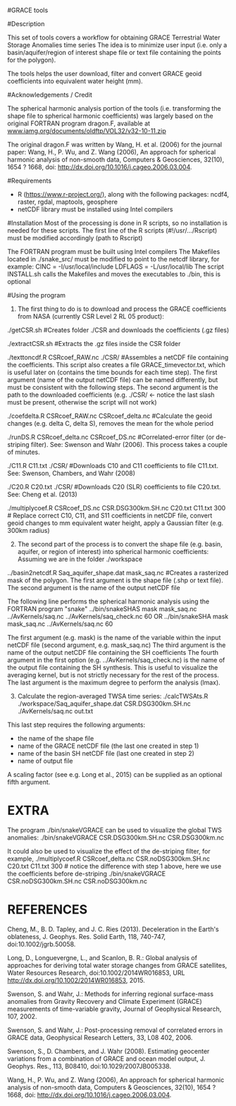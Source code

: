 #GRACE tools 

#Description

This set of tools covers a workflow for obtaining GRACE Terrestrial Water Storage Anomalies time series
The idea is to minimize user input (i.e. only a basin/aquifer/region of interest shape file or text file containing the points for the polygon). 

The tools helps the user download, filter and convert GRACE geoid coefficients into equivalent water height (mm).

#Acknowledgements / Credit

The spherical harmonic analysis portion of the tools (i.e. transforming the shape file to spherical harmonic coefficients) was largely based on the original FORTRAN program dragon.F, available at 
www.iamg.org/documents/oldftp/VOL32/v32-10-11.zip

The original dragon.F was written by Wang, H. et al. (2006) for the journal paper:
Wang, H., P. Wu, and Z. Wang (2006), An approach for spherical harmonic analysis of non-smooth data, Computers & Geosciences, 32(10), 1654 ? 1668, doi: http://dx.doi.org/10.1016/j.cageo.2006.03.004.

#Requirements
- R (https://www.r-project.org/), along with the following packages:
ncdf4, raster, rgdal, maptools, geosphere
- netCDF library must be installed using Intel compilers

#Installation
Most of the processing is done in R scripts, so no installation is needed for these scripts.
The first line of the R scripts (#!/usr/.../Rscript) must be modified accordingly (path to Rscript)

The FORTRAN program must be built using Intel compilers
The Makefiles located in ./snake_src/ must be modified to point to the netcdf library, for example: 
CINC = -I/usr/local/include
LDFLAGS = -L/usr/local/lib
The script INSTALL.sh calls the Makefiles and moves the executables to ./bin, this is optional 

#Using the program

1. The first thing to do is to download and process the GRACE coefficients from NASA (currently CSR Level 2 RL 05 product):

./getCSR.sh							#Creates folder ./CSR and downloads the coefficients (.gz files)

./extractCSR.sh 						#Extracts the .gz files inside the CSR folder

./texttoncdf.R CSRcoef_RAW.nc ./CSR/ 		#Assembles a netCDF file containing the coefficients. 
This script also creates a file GRACE_timevector.txt, which is useful later on (contains the time bounds for each time step). 
The first argument (name of the output netCDF file) can be named differently, but must be consistent with the following steps.
The second argument is the path to the downloaded coefficients (e.g. ./CSR/ <- notice the last slash must be present, otherwise the script will not work)

./coefdelta.R CSRcoef_RAW.nc CSRcoef_delta.nc 		#Calculate the geoid changes (e.g. delta C, delta S), removes the mean for the whole period

./runDS.R CSRcoef_delta.nc CSRcoef_DS.nc 			#Correlated-error filter (or de-striping filter). See: Swenson and Wahr (2006). This process takes a couple of minutes.

./C11.R C11.txt ./CSR/							#Downloads C10 and C11 coefficients to file C11.txt. See: Swenson, Chambers, and Wahr (2008)

./C20.R C20.txt ./CSR/ 							#Downloads C20 (SLR) coefficients to file C20.txt. See: Cheng et al. (2013)

./multiplycoef.R CSRcoef_DS.nc CSR.DSG300km.SH.nc C20.txt C11.txt 300	#  Replace correct C10, C11, and S11 coefficients in netCDF file, convert geoid changes to mm equivalent water height, apply a Gaussian filter (e.g. 300km radius)

2. The second part of the process is to convert the shape file (e.g. basin, aquifer, or region of interest) into spherical harmonic coefficients:
Assuming we are in the folder ./workspace

../basin2netcdf.R Saq_aquifer_shape.dat mask_saq.nc	#Creates a rasterized mask of the polygon. The first argument is the shape file (.shp or text file). The second argument is the name of the output netCDF file

The following line performs the spherical harmonic analysis using the FORTRAN program "snake" 
../bin/snakeSHAS mask mask_saq.nc ../AvKernels/saq.nc ../AvKernels/saq_check.nc 60 
OR
../bin/snakeSHA mask mask_saq.nc ../AvKernels/saq.nc  60 

The first argument (e.g. mask) is the name of the variable within the input netCDF file (second argument, e.g. mask_saq.nc) 
The third argument is the name of the output netCDF file containing the SH coefficients 
The fourth argument in the first option (e.g. ../AvKernels/saq_check.nc) is the name of the output file containing the SH synthesis. This is useful to visualize the averaging kernel, but is not strictly necessary for the rest of the process. 
The last argument is the maximum degree to perform the analysis (lmax). 

3. Calculate the region-averaged TWSA time series:
./calcTWSAts.R ./workspace/Saq_aquifer_shape.dat CSR.DSG300km.SH.nc  ./AvKernels/saq.nc out.txt

This last step requires the following arguments:
- the name of the shape file
- name of the GRACE netCDF file (the last one created in step 1)
- name of the basin SH netCDF file (last one created in step 2)
- name of output file

A scaling factor (see e.g. Long et al., 2015) can be supplied as an optional fifth argument.

# EXTRA

The program ./bin/snakeVGRACE can be used to visualize the global TWS anomalies:
./bin/snakeVGRACE CSR.DSG300km.SH.nc CSR.DSG300km.nc 

It could also be used to visualize the effect of the de-striping filter, for example, 
./multiplycoef.R CSRcoef_delta.nc CSR.noDSG300km.SH.nc C20.txt C11.txt 300  #	notice the difference with step 1 above, here we use the coefficients before de-striping
./bin/snakeVGRACE CSR.noDSG300km.SH.nc CSR.noDSG300km.nc		


# REFERENCES

Cheng, M., B. D. Tapley, and J. C. Ries (2013). Deceleration in the Earth's oblateness, J. Geophys. Res. Solid Earth, 118, 740-747, doi:10.1002/jgrb.50058.

Long, D., Longuevergne, L., and Scanlon, B. R.: Global analysis of approaches for deriving total water storage changes from GRACE satellites, Water Resources Research, doi:10.1002/2014WR016853, URL http://dx.doi.org/10.1002/2014WR016853, 2015.

Swenson, S. and Wahr, J.: Methods for inferring regional surface-mass anomalies from Gravity Recovery and Climate Experiment (GRACE) measurements of time-variable gravity, Journal of Geophysical Research, 107, 2002.

Swenson, S. and Wahr, J.: Post-processing removal of correlated errors in GRACE data, Geophysical Research Letters, 33, L08 402, 2006.

Swenson, S., D. Chambers, and J. Wahr (2008).  Estimating geocenter variations from a combination of GRACE and ocean model output, J. Geophys. Res., 113, B08410, doi:10.1029/2007JB005338.

Wang, H., P. Wu, and Z. Wang (2006), An approach for spherical harmonic analysis of non-smooth data, Computers & Geosciences, 32(10), 1654 ? 1668, doi: http://dx.doi.org/10.1016/j.cageo.2006.03.004.


